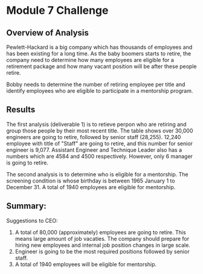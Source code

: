 # Module 7 Challenge

## Overview of Analysis 
Pewlett-Hackard is a big company which has thousands of employees and has been existing for a long time. As the baby boomers starts to retire, the company need to determine how many employees are eligible for a retirement package and how many vacant position will be after these people retire. 

Bobby needs to determine the number of retiring employee per title and identify employees who are eligible to participate in a mentorship program. 

 
## Results
The first analysis (deliverable 1) is to retieve perpon who are retiring and group those people by their most recent title. The table shows over 30,000 engineers are going to retire, followed by senior staff (28,255). 12,240 employee with title of "Staff" are going to retire, and this number for senior engineer is 9,077. Assistant Engineer and Technique Leader also has a numbers which are 4584 and 4500 respectively. However, only 6 manager is going to retire. 

The second analysis is to determine who is eligible for a mentorship. The screening condition is whose birthday is between 1965 January 1 to December 31. A total of 1940 employees are eligible for mentorship.

## Summary: 
Suggestions to CEO: 
1. A total of 80,000 (approximately) employees are going to retire. This means large amount of job vacaties. The company should prepare for hiring new employees and internal job position changes in large scale. 
2. Engineer is going to be the most required positions followed by senior staff. 
3. A total of 1940 employees will be eligible for mentorship. 
